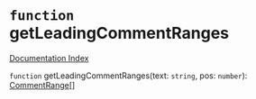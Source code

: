 # `function` getLeadingCommentRanges

[Documentation Index](../README.md)

`function` getLeadingCommentRanges(text: `string`, pos: `number`): [CommentRange](../interface.CommentRange/README.md)\[]